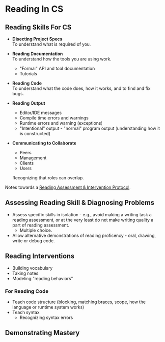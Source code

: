 # Reading In CS

## Reading Skills For CS

* **Disecting Project Specs**  
To understand what is required of you.
* **Reading Documentation**  
To understand how the tools you are using work.
  - "Formal" API and tool documentation
  - Tutorials
* **Reading Code**  
To understand what the code does, how it works, and to find and fix bugs.
* **Reading Output**
  - Editor/IDE messages
  - Compile time errors and warnings
  - Runtime errors and warning (exceptions)
  - "Intentional" output - "normal" program output (understanding how it is constructed)
* **Communicating to Collaborate**  
  - Peers
  - Management
  - Clients
  - Users
  
  Recognizing that roles can overlap.
  
Notes towards a [Reading Assessment & Intervention Protocol](https://docs.google.com/document/d/1_uaE2YR7COytJC3DQLxi6bECeaFk97nYWnssua0OvdQ/edit?usp=sharing).

## Assessing Reading Skill & Diagnosing Problems

* Assess specific skills in isolation - e.g., avoid making a writing task a reading assessment, or at the very least do not make writing quality a part of reading assessment.
  - Multiple choice.
* Allow alternative demonstrations of reading proficency - oral, drawing, write or debug code.

## Reading Interventions

* Building vocabulary
* Taking notes
* Modeling "reading behaviors"

### For Reading Code

* Teach code structure (blocking, matching braces, scope, how the language or runtime system works)
* Teach syntax
  - Recognizing syntax errors

## Demonstrating Mastery
